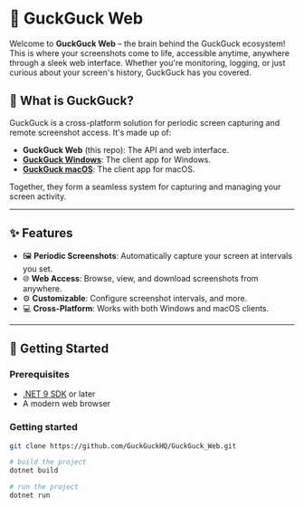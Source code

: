# 🚀 GuckGuck Web

Welcome to **GuckGuck Web** – the brain behind the GuckGuck ecosystem! This is where your screenshots come to life, accessible anytime, anywhere through a sleek web interface. Whether you're monitoring, logging, or just curious about your screen's history, GuckGuck has you covered.

## 🌟 What is GuckGuck?

GuckGuck is a cross-platform solution for periodic screen capturing and remote screenshot access. It's made up of:

- **GuckGuck Web** (this repo): The API and web interface.
- **[GuckGuck Windows](https://github.com/GuckGuckHQ/GuckGuck_Windows)**: The client app for Windows.
- **[GuckGuck macOS](https://github.com/GuckGuckHQ/GuckGuck_macOS)**: The client app for macOS.

Together, they form a seamless system for capturing and managing your screen activity.

---

## ✨ Features

- 🖼️ **Periodic Screenshots**: Automatically capture your screen at intervals you set.
- 🌐 **Web Access**: Browse, view, and download screenshots from anywhere.
- ⚙️ **Customizable**: Configure screenshot intervals, and more.
- 💻 **Cross-Platform**: Works with both Windows and macOS clients.

---

## 🚀 Getting Started

### Prerequisites

- [.NET 9 SDK](https://dotnet.microsoft.com/download/dotnet/9.0) or later
- A modern web browser

### Getting started

```bash
git clone https://github.com/GuckGuckHQ/GuckGuck_Web.git

# build the project
dotnet build

# run the project
dotnet run
```

